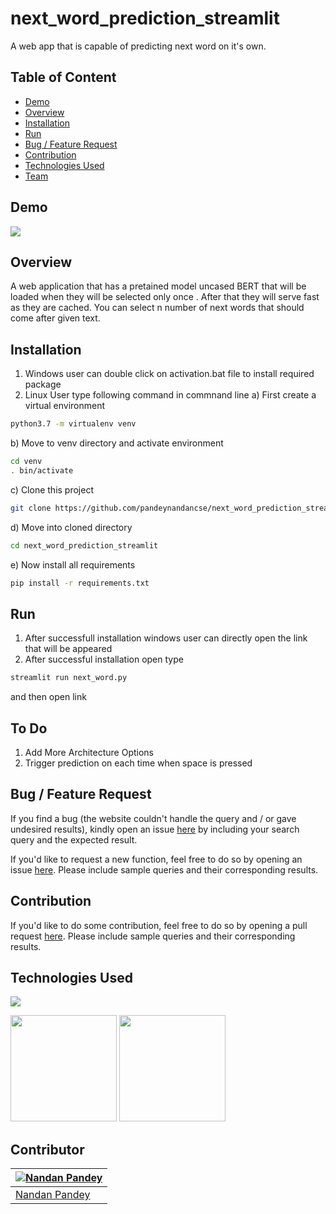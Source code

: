 # next_word_prediction_streamlit
A web app that is capable of predicting next word on it's own.


## Table of Content
  * [Demo](#demo)
  * [Overview](#overview)
  * [Installation](#installation)
  * [Run](#run)
  * [Bug / Feature Request](#bug---feature-request)
  * [Contribution](#contribution)
  * [Technologies Used](#technologies-used)
  * [Team](#team)


## Demo

![](https://i.imgur.com/NV6eqfX.jpg)




## Overview
A web application that has a pretained model uncased BERT  that will be loaded when they will be selected only once . After that they will serve fast as they are cached. You can select n number of next words that should come after given text.

## Installation
1. Windows user can double click on activation.bat file to install required package
2. Linux User type following command in commnand line
a) First create a virtual environment 
```bash
python3.7 -m virtualenv venv
```
b) Move to venv directory and activate environment
```bash
cd venv
. bin/activate
```
c) Clone this project 
```bash
git clone https://github.com/pandeynandancse/next_word_prediction_streamlit.git
```

d) Move into cloned directory
```bash
cd next_word_prediction_streamlit
```
e) Now install all requirements
```bash
pip install -r requirements.txt
```
## Run
1. After successfull installation windows user can directly open the link that will be appeared
2. After successful installation open type
```bash
streamlit run next_word.py
 ```
and then open link 

## To Do
1. Add More Architecture Options
2. Trigger prediction on each time when space is pressed






## Bug / Feature Request
If you find a bug (the website couldn't handle the query and / or gave undesired results), kindly open an issue [here](https://github.com/pandeynandancse/next_word_prediction_streamlit/issues/new) by including your search query and the expected result.

If you'd like to request a new function, feel free to do so by opening an issue [here](https://github.com/pandeynandancse/next_word_prediction_streamlit/issues/new). Please include sample queries and their corresponding results.


## Contribution
If you'd like to do some contribution, feel free to do so by opening a pull request [here](https://github.com/pandeynandancse/next_word_prediction_streamlit/pulls). Please include sample queries and their corresponding results.




## Technologies Used

![](https://forthebadge.com/images/badges/made-with-python.svg)

[<img target="_blank" src="https://i.imgur.com/jAyHARm.png" width=170>](https://www.streamlit.io/)
[<img target="_blank" src="https://i.imgur.com/TDYScZd.png" width=170>](https://pytorch.org/) 



## Contributor
[![Nandan Pandey](https://qph.fs.quoracdn.net/main-thumb-189737418-200-jmwzsixdznlgemnejuecomukeluqkgzd.jpeg)](https://pandeynandancse.github.io) |
-|
[Nandan Pandey](https://pandeynandancse.github.io) |)



 
